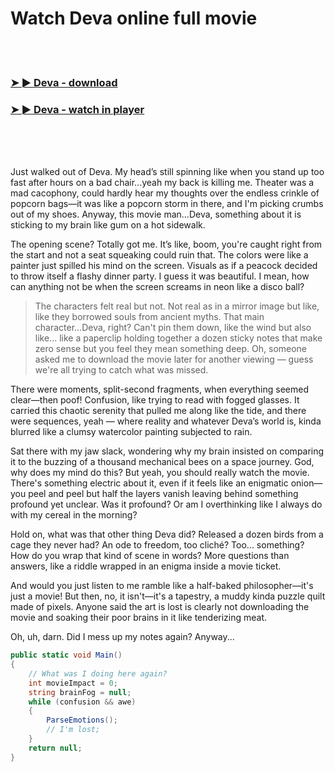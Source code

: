 <h1>Watch Deva online full movie</h1>


<br><br>

<h3><a href="https://Ryans-sporunmoreg1982.github.io/mexxlfwbky/">➤ ► Deva - download</a></h3> 
<h3><a href="https://Ryans-sporunmoreg1982.github.io/mexxlfwbky/">➤ ► Deva - watch in player</a></h3>


<br><br><br>


Just walked out of Deva. My head’s still spinning like when you stand up too fast after hours on a bad chair...yeah my back is killing me. Theater was a mad cacophony, could hardly hear my thoughts over the endless crinkle of popcorn bags—it was like a popcorn storm in there, and I'm picking crumbs out of my shoes. Anyway, this movie man...Deva, something about it is sticking to my brain like gum on a hot sidewalk.

The opening scene? Totally got me. It’s like, boom, you're caught right from the start and not a seat squeaking could ruin that. The colors were like a painter just spilled his mind on the screen. Visuals as if a peacock decided to throw itself a flashy dinner party. I guess it was beautiful. I mean, how can anything not be when the screen screams in neon like a disco ball?

> The characters felt real but not. Not real as in a mirror image but like, like they borrowed souls from ancient myths. That main character...Deva, right? Can't pin them down, like the wind but also like... like a paperclip holding together a dozen sticky notes that make zero sense but you feel they mean something deep. Oh, someone asked me to download the movie later for another viewing — guess we're all trying to catch what was missed.

There were moments, split-second fragments, when everything seemed clear—then poof! Confusion, like trying to read with fogged glasses. It carried this chaotic serenity that pulled me along like the tide, and there were sequences, yeah — where reality and whatever Deva’s world is, kinda blurred like a clumsy watercolor painting subjected to rain. 

Sat there with my jaw slack, wondering why my brain insisted on comparing it to the buzzing of a thousand mechanical bees on a space journey. God, why does my mind do this? But yeah, you should really watch the movie. There's something electric about it, even if it feels like an enigmatic onion—you peel and peel but half the layers vanish leaving behind something profound yet unclear. Was it profound? Or am I overthinking like I always do with my cereal in the morning?

Hold on, what was that other thing Deva did? Released a dozen birds from a cage they never had? An ode to freedom, too cliché? Too... something? How do you wrap that kind of scene in words? More questions than answers, like a riddle wrapped in an enigma inside a movie ticket.

And would you just listen to me ramble like a half-baked philosopher—it's just a movie! But then, no, it isn't—it's a tapestry, a muddy kinda puzzle quilt made of pixels. Anyone said the art is lost is clearly not downloading the movie and soaking their poor brains in it like tenderizing meat.

Oh, uh, darn. Did I mess up my notes again? Anyway...

```csharp
public static void Main()
{
    // What was I doing here again?
    int movieImpact = 0;
    string brainFog = null;
    while (confusion && awe)
    {
        ParseEmotions();
        // I'm lost;
    }
    return null;
}
```
